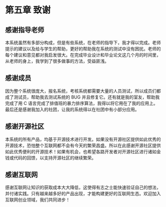# 第五章 致谢

## 感谢指导老师

本系统虽然有多部分构成，但是有些系统，在老师的指导下，我才得以完成。老师提示的建议以及给与学生的帮助，更好的帮助我在系统的测试中没有困扰。老师的每个建议和意见都对我启发很大。在完成毕业设计和毕业论文这几个月的时间里，从老师的身上，我学到了很多做事的方法，受益匪浅。

## 感谢成员

因为整个系统很庞大，报名系统，考核系统都需要大量的人员测试，所以成员们都成了测试员，帮助我去测试系统的 BUG 并且修复它。还有就是我的室友，帮助我完成了用 C 语言完成了排值班的暴力排序算法，我得以将它用在了我的应用上。最后还是感谢我加入的社团，让我的系统得以在社团中有小部分应用。

## 感谢开源社区

本系统的所有产品，均基于开源技术进行开发。如果没有开源社区提供如此优秀的开源技术，恐怕整个互联网都不会有今天的繁荣昌盛。所以在此感谢开源社区提供如此优秀便利的开源技术！如果有机会，也希望各路开发者对开源社区进行诸如金钱或代码的回馈，以支持开源社区的继续繁荣。

## 感谢互联网

感谢互联网让知识的获取成本大大降低，这使得有志之士能快速验证自己的想法，并付诸实践。只有越来越多好的产品出现，才能构建更好的互联网生态。欢迎加入互联网创业领域，我们共同进步！
